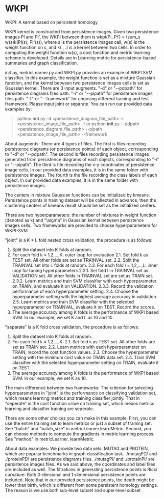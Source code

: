 # WKPI
WKPI: A kernel based on persistent homology


WKPI kernel is constructed from persistence images. 
Given two persistence images PI and PI', the WKPI between them is wkpi(PI, PI') = \sum_s w(s)k(PI(s), PI'(s)), where s is the persistence images cell,
w(s) is the weight function on s, and k(., .) is a kernel between two cells.
In order to computing the weight function w(s), a cost function and metric learning scheme is developed. Details are in Learning metric for persistence-based
summaries and graph classification.

init.py, metricLearner.py and WKPI.py provides an example of WKPI SVM classifier. 
In this example, the weight function is set as a mixture Gaussian function, and the kernel between two persistence images cells is set as Gaussian kernel.
There are 3 input augments.
"-d" or "--pdpath" for persistence diagrams files path.
"-i" or "--pipath" for persistence images files path.
"-f" or "--framework" for choosing different training and test framework. Please input joint or separate.
You can run our provided data examples by:
>python __init__.py -d <persistence_diagram_file_path> -i <persistence_image_file_path> -f <joint or seperate>
or 
>python __init__.py --pdpath <persistence_diagram_file_path> --pipath <persistence_image_file_path> --framework <joint or seperate>
 

About augments:
There are 4 types of files. 
The first is files recording persistence diagrams (or persistence points) of each object, corresponding to "-d" or "--pdpath".
The second is files recording persistence images generated from persistence diagrams of each objects, corresponding to "-i" or "--pipath".
The third is file recording the x-y coordinates of persistence image cells. In our provided data examples, it is in the same folder with persistence images.
The fourth is the file recording the class labels of each object. In our provided data examples, it is in the same folder with persistence images.

The centers in mixture Gaussian functions can be initialized by kmeans. Persistence points in training dataset will be collected in advance,
then the clustering centers of kmeans result should be set as the initialized centers.

There are two hyperparameters: the number of mixtures in weight function (denoted as k) and "\sigma" in Gaussian kernel between persistence images cells. 
Two frameworks are provided to choose hyperparameters for WKPI-SVM. 

"joint" is a K * L fold nested cross validation, the procedure is as follows:
1. Split the dataset into K folds at random.
2. For each fold k = 1,2,...,K: outer loop for evaluation
	2.1. Set fold k as TEST set. All other folds are set as TRAINVAL set.
	2.2. Split the TRAINVAL set into L folds at random.
	2.3. For each fold l = 1,2,...,L: inner loop for tuning hyperparameters
		2.3.1. Set fold l in TRAINVAL set as VALIDATION set. All other folds in TRAINVAL set are set as TRAIN set.
		2.3.2. Learn metrics and train SVM classifier with each hyperparameter on TRAIN, and evaluate it on VALIDATION.
		2.3.3. Record the validation performance of each hyperparameter setting.
	2.4. Choose the hyperparameter setting with the highest average accuracy in validation.
	2.5. Learn metrics and train SVM classifier with the selected hyperparameter on TRAINVAL, evaluate it on TEST. Record the scores.
3. The average accuracy among K folds is the performance of WKPI based SVM.
In our example, we set K and L as 10 and 10.

"separate" is a K fold cross validation, the procedure is as follows:
1. Split the dataset into K folds at random.
2. For each fold k = 1,2,...,K:
	2.1. Set fold k as TEST set. All other folds are set as TRAIN set.
	2.2. Learn metrics with each hyperparameter on TRAIN, record the cost function values.
	2.3. Choose the hyperparameter setting with the minimum cost value on TRAIN data set.
	2.4. Train SVM classifier with the selected hyperparameter setting on TRAIN, evaluate it on TEST.
3. The average accuracy among K folds is the performance of WKPI based SVM.
In our example, we set K as 10.

The main difference between two frameworks: 
The criterion for selecting hyperparameters in "joint" is the performance on classifying validation set, which means learning metrics and training
classifier jointly.
That in "seperate" is the cost function value on training set, which means metrics learning and classifier training are seperate.

There are some other choices you can make in this example.
First, you can use the entire training set to learn metrics or just a subset of training set. See "batch" and "batch_size" in metricLearner.learnMetric.
Second, you can choose methods to compute the gradients in metric learning process. See "method" in metricLearner. learnMetric.

About data examples:
We provide two data sets: MUTAG and PROTEIN, which are popular benchmarks in graph classification task.
./mutagPD/ and ./proteinPD/ are persistence diagrams files.
./mutagPI/ and ./proteinPI/ are persistence images files. As we said above, the coordinates and label files are included as well. 
The filtrations in generating persistence points is Ricci curvature. Both 0-dimsional and 1-dimensional persistence points are included.
Note that in our provided persistence points, the death might be lower than birth, which is different from some persistent homology settings.
The reason is we use both sub-level subset and super-level subset.
